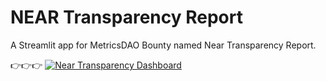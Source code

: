 # NEAR Transparency Report
A Streamlit app for MetricsDAO Bounty named Near Transparency Report. 


👉👉👉 [![Near Transparency Dashboard](https://static.streamlit.io/badges/streamlit_badge_black_white.svg)](https://near-transparency.streamlit.app/)
